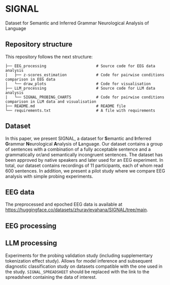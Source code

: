 # SIGNAL
Dataset for Semantic and Inferred Grammar Neurological Analysis of Language

## Repository structure

This repository follows the next structure:
```
├── EEG_processing                      # Source code for EEG data analysis
|   ├── z-scores_estimation             # Code for pairwise conditions comparison in EEG data
|   └── draw_plots                      # Code for visualisation
├── LLM_processing                      # Source code for LLM data analysis
|   └── SIGNAL_PROBING_CHARTS           # Code for pairwise conditions comparison in LLM data and visualisation
├── README.md                           # README file
└── requirements.txt                    # A file with requirements 
```

## Dataset

In this paper, we present SIGNAL, a dataset for **S**emantic and **I**nferred **G**rammar **N**eurological **A**nalysis of **L**anguage. Our dataset contains a group of sentences with a combination of a fully acceptable sentence and a grammatically or/and semantically incongruent sentences. The dataset has been approved by native speakers and later used for an EEG experiment. In total, our dataset contains recordings of 11 participants, each of whom read 600 sentences. In addition, we present a pilot study where we compare EEG analysis with simple probing experiments. 

## EEG data

The preprocessed and epoched EEG data is available at https://huggingface.co/datasets/zhuravlevahana/SIGNAL/tree/main.

## EEG processing

## LLM processing

Experiments for the probing validation study (including supplementary tokenization effect study). Allows for model inference and subsequent diagnostic classification study on datasets compatible with the one used in the study. `SIGNAL_SPREADSHEET` should be replaced with the link to the spreadsheet containing the data of interest.
